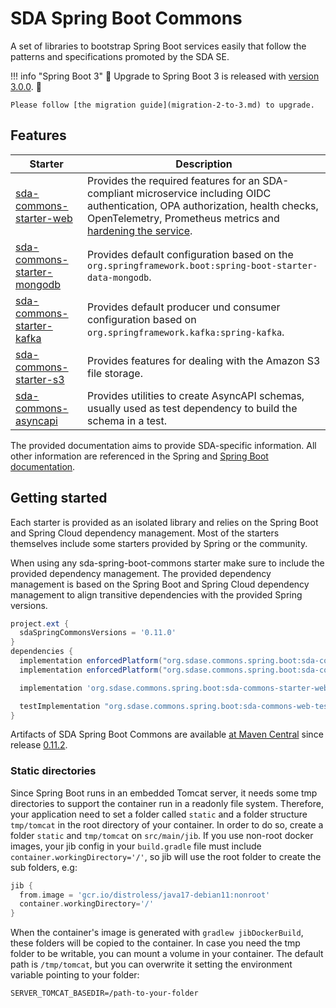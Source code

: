 # SDA Spring Boot Commons

A set of libraries to bootstrap Spring Boot services easily that follow the patterns and
specifications promoted by the SDA SE.

!!! info "Spring Boot 3"
    🥳 Upgrade to Spring Boot 3 is released with
    [version 3.0.0](https://github.com/SDA-SE/sda-spring-boot-commons/releases/tag/3.0.0). 🥳
    
    Please follow [the migration guide](migration-2-to-3.md) to upgrade.


## Features

| **Starter**                               | **Description**                                                                                                                                                                                               |
|-------------------------------------------|---------------------------------------------------------------------------------------------------------------------------------------------------------------------------------------------------------------|
| [sda-commons-starter-web](starter-web.md) | Provides the required features for an SDA-compliant microservice including OIDC authentication, OPA authorization, health checks, OpenTelemetry, Prometheus metrics and [hardening the service](security.md). |
| [sda-commons-starter-mongodb](mongodb.md) | Provides default configuration based on the `org.springframework.boot:spring-boot-starter-data-mongodb`.                                                                                                      |
| [sda-commons-starter-kafka](kafka.md)     | Provides default producer und consumer configuration based on `org.springframework.kafka:spring-kafka`.                                                                                                       |
| [sda-commons-starter-s3](s3.md)           | Provides features for dealing with the Amazon S3 file storage.                                                                                                                                                |
| [sda-commons-asyncapi](asyncapi.md)       | Provides utilities to create AsyncAPI schemas, usually used as test dependency to build the schema in a test.                                                                                                 |

The provided documentation aims to provide SDA-specific information.
All other information are referenced in the Spring and [Spring Boot documentation](https://docs.spring.io/spring-boot/docs/current/reference/htmlsingle/#documentation).

## Getting started

Each starter is provided as an isolated library and relies on
the Spring Boot and Spring Cloud dependency management. Most of the starters themselves include some
starters provided by Spring or the community.

When using any sda-spring-boot-commons starter make sure to include the provided dependency
management.
The provided dependency management is based on the Spring Boot and Spring Cloud dependency
management to align transitive dependencies with the provided Spring versions.

```groovy
project.ext {
  sdaSpringCommonsVersions = '0.11.0'
}
dependencies {
  implementation enforcedPlatform("org.sdase.commons.spring.boot:sda-commons-dependencies:$sdaSpringCommonsVersions")
  implementation enforcedPlatform("org.sdase.commons.spring.boot:sda-commons-bom:$sdaSpringCommonsVersions")

  implementation 'org.sdase.commons.spring.boot:sda-commons-starter-web'

  testImplementation "org.sdase.commons.spring.boot:sda-commons-web-testing"
}
```

Artifacts of SDA Spring Boot Commons are available [at Maven Central](https://search.maven.org/search?q=g:org.sdase.commons.spring.boot)
since release [0.11.2](https://github.com/SDA-SE/sda-spring-boot-commons/releases/tag/0.11.2).

### Static directories
Since Spring Boot runs in an embedded Tomcat server, it needs some tmp directories to support the container run in a readonly file system.
Therefore, your application need to set a folder called `static` and a folder structure `tmp/tomcat` in the root directory of your container.
In order to do so, create a folder `static` and `tmp/tomcat` on `src/main/jib`.
If you use non-root docker images, your jib config in your `build.gradle` file must include `container.workingDirectory='/'`,
so jib will use the root folder to create the sub folders, e.g:

```gradle
jib {
  from.image = 'gcr.io/distroless/java17-debian11:nonroot'
  container.workingDirectory='/'
}
```

When the container's image is generated with `gradlew jibDockerBuild`, these folders will be copied to the container.
In case you need the tmp folder to be writable, you can mount a volume in your container. The default path is `/tmp/tomcat`, but you can overwrite it setting the environment variable pointing to your folder:

```
SERVER_TOMCAT_BASEDIR=/path-to-your-folder
```
